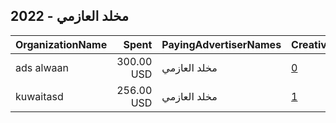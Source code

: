 ## 2022 - مخلد العازمي 
|OrganizationName|Spent|PayingAdvertiserNames|CreativeUrls|Impressions|Genders|AgeBrackets|CountryCodes|BillingAddresses|CandidateBallotInformation|
|:---|---:|:---|:---|---:|:---|:---|:---|:---|:---|
|ads alwaan|300.00 USD|مخلد العازمي|[0](https://www.snap.com/political-ads/asset/68b36bc7aab4f7f4404df07ed56114f6ab0d5505b97262195f8913eb4e222417?mediaType=mp4)|58,247||21+|kuwait|KW||
|kuwaitasd|256.00 USD|مخلد العازمي|[1](https://www.snap.com/political-ads/asset/83a33577983d6ec0ae3361c7c8878a27cf553ede61b878718a76ad24f4dd6214?mediaType=mp4)|47,095||20+|kuwait|KW||
